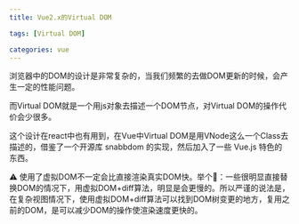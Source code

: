 ```yaml
---
title: Vue2.x的Virtual DOM

tags: [Virtual DOM]

categories: vue
---
```

浏览器中的DOM的设计是非常复杂的，当我们频繁的去做DOM更新的时候，会产生一定的性能问题。

而Virtual DOM就是一个用js对象去描述一个DOM节点，对Virtual DOM的操作代价会少很多。

这个设计在react中也有用到，在Vue中Virtual DOM是用VNode这么一个Class去描述的，借鉴了⼀个开源库 snabbdom 的实现，然后加⼊了⼀些 Vue.js 特⾊的东⻄。



⚠️ 使用了虚拟DOM不一定会比直接渲染真实DOM快。举个🌰：一些很明显直接替换DOM的情况下，用虚拟DOM+diff算法，明显是会更慢的。所以严谨的说法是，在复杂视图情况下，使用虚拟DOM+diff算法可以找到DOM树变更的地方，复用之前的DOM，是可以减少DOM的操作使渲染速度更快的。
